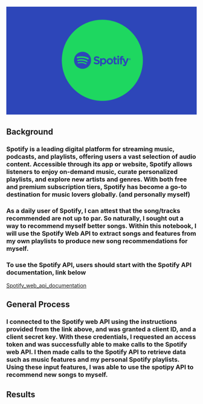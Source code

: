 ![picture_of_spotify_logo](https://github.com/ppatel0910/mySpotify_and_machine_learning/blob/main/images/Spotify-Generic-Header-1440x820-1.png)

## Background

### Spotify is a leading digital platform for streaming music, podcasts, and playlists, offering users a vast selection of audio content. Accessible through its app or website, Spotify allows listeners to enjoy on-demand music, curate personalized playlists, and explore new artists and genres. With both free and premium subscription tiers, Spotify has become a go-to destination for music lovers globally. (and personally myself)

### As a daily user of Spotify, I can attest that the song/tracks recommended are not up to par. So naturally, I sought out a way to recommend myself better songs. Within this notebook, I will use the Spotify Web API to extract songs and features from my own playlists to produce new song recommendations for myself.

### To use the Spotify API, users should start with the Spotify API documentation, link below
[Spotify_web_api_documentation](https://developer.spotify.com/documentation/web-api)

## General Process

### I connected to the Spotify web API using the instructions provided from the link above, and was granted a client ID, and a client secret key. With these credentials, I requested an access token and was successfully able to make calls to the Spotify web API. I then made calls to the Spotify API to retrieve data such as music features and my personal Spotify playlists. Using these input features, I was able to use the spotipy API to recommend new songs to myself. 

## Results